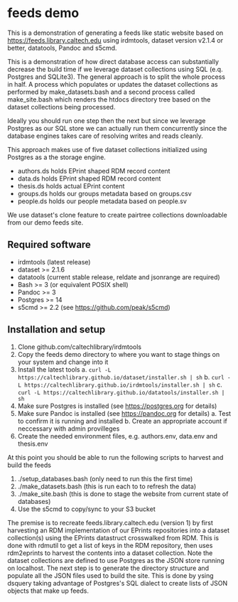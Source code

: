 
# feeds demo

This is a demonstration of generating a feeds like static website 
based on https://feeds.library.caltech.edu using irdmtools, 
dataset version v2.1.4 or better, datatools, Pandoc and s5cmd.

This is a demonstration of how direct database access can substantially
decrease the build time if we leverage dataset collections using SQL
(e.q. Postgres and SQLite3).  The general approach is to split the whole
process in half. A process which populates or updates the dataset collections
as performed by make_datasets.bash and a second process called make_site.bash
which renders the htdocs directory tree based on the dataset collections being processed.

Ideally you should run one step then the next but since we leverage Postgres as our
SQL store we can actually run them concurrently since the database engines takes care of
resolving writes and reads cleanly. 

This approach makes use of five dataset collections initialized using Postgres
as a the storage engine.

- authors.ds holds EPrint shaped RDM record content
- data.ds holds EPrint shaped RDM record content
- thesis.ds holds actual EPrint content
- groups.ds holds our groups metadata based on groups.csv
- people.ds holds our people metadata based on people.sv

We use dataset's clone feature to create pairtree collections downloadable from our
demo feeds site.

## Required software

- irdmtools (latest release)
- dataset >= 2.1.6 
- datatools (current stable release, reldate and jsonrange are required)
- Bash >= 3 (or equivalent POSIX shell)
- Pandoc >= 3
- Postgres >= 14
- s5cmd >= 2.2 (see https://github.com/peak/s5cmd)

## Installation and setup

1. Clone github.com/caltechlibrary/irdmtools
2. Copy the feeds demo directory to where you want to stage things on your system and change into it
3. Install the latest tools
    a. `curl -L https://caltechlibrary.github.io/dataset/installer.sh | sh`
    b. `curl -L https://caltechlibrary.github.io/irdmtools/installer.sh | sh`
    c. `curl -L https://caltechlibrary.github.io/datatools/installer.sh | sh`
4. Make sure Postgres is installed (see https://postgres.org for details)
5. Make sure Pandoc is installed (see https://pandoc.org for details)
    a. Test to confirm it is running and installed
    b. Create an appropriate account if neccessary with admin provilleges
6. Create the needed environment files, e.g. authors.env, data.env and thesis.env
    
At this point you should be able to run the following scripts to harvest
and build the feeds

1. ./setup_databases.bash (only need to run this the first time)
2. ./make_datasets.bash (this is run each to to refresh the data)
3. ./make_site.bash (this is done to stage the website from current state of databases)
4. Use the s5cmd to copy/sync to your S3 bucket

The premise is to recreate feeds.library.caltech.edu (version 1) by first harvesting an RDM implementation of our EPrints 
repositories into a dataset collection(s) using the EPrints datastruct crosswalked from RDM. This is done with rdmutil to
get a list of keys in the RDM repository, then uses rdm2eprints to harvest the contents into a dataset collection. Note the
dataset collections are defined to use Postgres as the JSON store running on localhost.  The next step is to generate the 
directory structure and populate all the JSON files used to build the site.  This is done by ysing dsquery taking advantage
of Postgres's SQL dialect to create lists of JSON objects that make up feeds. 
